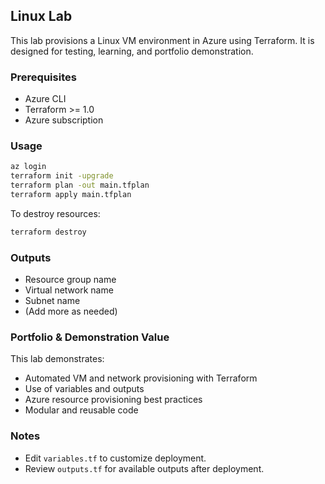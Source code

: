 ## Linux Lab

This lab provisions a Linux VM environment in Azure using Terraform. It is designed for testing, learning, and portfolio demonstration.

### Prerequisites
- Azure CLI
- Terraform >= 1.0
- Azure subscription

### Usage
```sh
az login
terraform init -upgrade
terraform plan -out main.tfplan
terraform apply main.tfplan
```

To destroy resources:
```sh
terraform destroy
```

### Outputs
- Resource group name
- Virtual network name
- Subnet name
- (Add more as needed)

### Portfolio & Demonstration Value
This lab demonstrates:
- Automated VM and network provisioning with Terraform
- Use of variables and outputs
- Azure resource provisioning best practices
- Modular and reusable code

### Notes
- Edit `variables.tf` to customize deployment.
- Review `outputs.tf` for available outputs after deployment.
